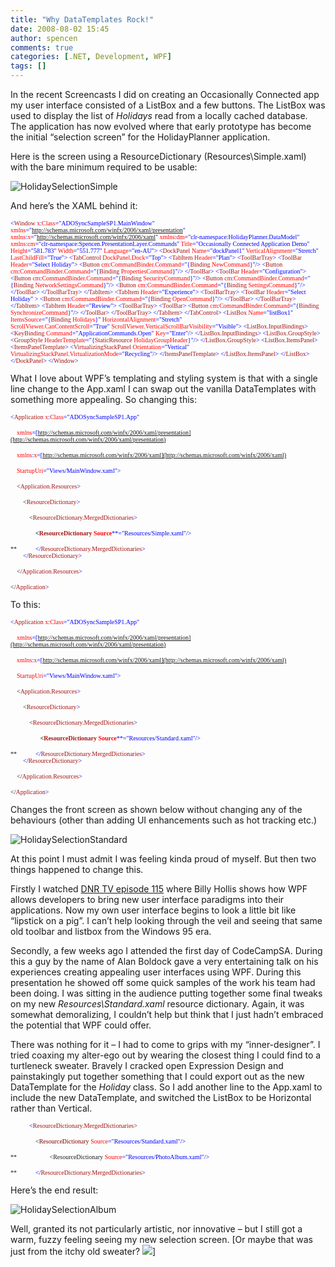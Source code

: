 ```yaml
---
title: "Why DataTemplates Rock!"
date: 2008-08-02 15:45
author: spencen
comments: true
categories: [.NET, Development, WPF]
tags: []
---
```


In the recent Screencasts I did on creating an Occasionally Connected app my user interface consisted of a ListBox and a few buttons. The ListBox was used to display the list of *Holidays* read from a locally cached database. The application has now evolved where that early prototype has become the initial &#8220;selection screen&#8221; for the HolidayPlanner application.
  

Here is the screen using a ResourceDictionary (Resources\Simple.xaml) with the bare minimum required to be usable:
  

![HolidaySelectionSimple](/images/HolidaySelectionSimple_2.jpg) 
  

And here&#8217;s the XAML behind it:
  

<font size="1"><font face="Verdana"><span style="color: blue">&lt;</span><span style="color: #a31515">Window </span><span style="color: red">x</span><span style="color: blue">:</span><span style="color: red">Class</span></font></font><font size="1"><font face="Verdana"><span style="color: blue">=&quot;ADOSyncSampleSP1.MainWindow&quot;
</span><span style="color: red">xmlns</span></font></font><font size="1"><font face="Verdana"><span style="color: blue">=&quot;http://schemas.microsoft.com/winfx/2006/xaml/presentation&quot;
</span><span style="color: red">xmlns</span><span style="color: blue">:</span><span style="color: red">x</span></font></font><font size="1"><font face="Verdana"><span style="color: blue">=&quot;http://schemas.microsoft.com/winfx/2006/xaml&quot;
</span><span style="color: red">xmlns</span><span style="color: blue">:</span><span style="color: red">dm</span></font></font><font size="1"><font face="Verdana"><span style="color: blue">=&quot;clr-namespace:HolidayPlanner.DataModel&quot;
</span><span style="color: red">xmlns</span><span style="color: blue">:</span><span style="color: red">cm</span></font></font><font size="1"><font face="Verdana"><span style="color: blue">=&quot;clr-namespace:Spencen.PresentationLayer.Commands&quot;
</span><span style="color: red">Title</span><span style="color: blue">=&quot;Occasionally Connected Application Demo&quot; </span><span style="color: red">Height</span><span style="color: blue">=&quot;581.783&quot; </span><span style="color: red">Width</span><span style="color: blue">=&quot;551.777&quot; </span><span style="color: red">Language</span></font></font><font size="1"><font face="Verdana"><span style="color: blue">=&quot;en-AU&quot;&gt;
</span></font></font><font size="1"><font face="Verdana"><span style="color: blue">    &lt;</span><span style="color: #a31515">DockPanel </span><span style="color: red">Name</span><span style="color: blue">=&quot;dockPanel1&quot; </span><span style="color: red">VerticalAlignment</span><span style="color: blue">=&quot;Stretch&quot; </span><span style="color: red">LastChildFill</span></font></font><font size="1"><font face="Verdana"><span style="color: blue">=&quot;True&quot;&gt;
&lt;</span><span style="color: #a31515">TabControl </span><span style="color: red">DockPanel.Dock</span></font></font><font size="1"><font face="Verdana"><span style="color: blue">=&quot;Top&quot;&gt;
&lt;</span><span style="color: #a31515">TabItem </span><span style="color: red">Header</span></font></font><font size="1"><font face="Verdana"><span style="color: blue">=&quot;Plan&quot;&gt;
&lt;</span><span style="color: #a31515">ToolBarTray</span></font></font><font size="1"><font face="Verdana"><span style="color: blue">&gt;
&lt;</span><span style="color: #a31515">ToolBar </span><span style="color: red">Header</span></font></font><font size="1"><font face="Verdana"><span style="color: blue">=&quot;Select Holiday&quot;&gt;
&lt;</span><span style="color: #a31515">Button </span><span style="color: red">cm</span><span style="color: blue">:</span><span style="color: red">CommandBinder.Command</span><span style="color: blue">=&quot;{</span><span style="color: #a31515">Binding </span><span style="color: red">NewCommand</span><span style="color: blue">}&quot;/</span></font></font><font size="1"><font face="Verdana"><span style="color: blue">&gt;
&lt;</span><span style="color: #a31515">Button </span><span style="color: red">cm</span><span style="color: blue">:</span><span style="color: red">CommandBinder.Command</span><span style="color: blue">=&quot;{</span><span style="color: #a31515">Binding </span><span style="color: red">PropertiesCommand</span><span style="color: blue">}&quot;/</span></font></font><font size="1"><font face="Verdana"><span style="color: blue">&gt;
&lt;/</span><span style="color: #a31515">ToolBar</span></font></font><font size="1"><font face="Verdana"><span style="color: blue">&gt;
&lt;</span><span style="color: #a31515">ToolBar </span><span style="color: red">Header</span></font></font><font size="1"><font face="Verdana"><span style="color: blue">=&quot;Configuration&quot;&gt;
&lt;</span><span style="color: #a31515">Button </span><span style="color: red">cm</span><span style="color: blue">:</span><span style="color: red">CommandBinder.Command</span><span style="color: blue">=&quot;{</span><span style="color: #a31515">Binding </span><span style="color: red">SecurityCommand</span><span style="color: blue">}&quot;/</span></font></font><font size="1"><font face="Verdana"><span style="color: blue">&gt;
&lt;</span><span style="color: #a31515">Button </span><span style="color: red">cm</span><span style="color: blue">:</span><span style="color: red">CommandBinder.Command</span><span style="color: blue">=&quot;{</span><span style="color: #a31515">Binding </span><span style="color: red">NetworkSettingsCommand</span><span style="color: blue">}&quot;/</span></font></font><font size="1"><font face="Verdana"><span style="color: blue">&gt;
&lt;</span><span style="color: #a31515">Button </span><span style="color: red">cm</span><span style="color: blue">:</span><span style="color: red">CommandBinder.Command</span><span style="color: blue">=&quot;{</span><span style="color: #a31515">Binding </span><span style="color: red">SettingsCommand</span><span style="color: blue">}&quot;/</span></font></font><font size="1"><font face="Verdana"><span style="color: blue">&gt;
&lt;/</span><span style="color: #a31515">ToolBar</span></font></font><font size="1"><font face="Verdana"><span style="color: blue">&gt;
&lt;/</span><span style="color: #a31515">ToolBarTray</span></font></font><font size="1"><font face="Verdana"><span style="color: blue">&gt;
&lt;/</span><span style="color: #a31515">TabItem</span></font></font><font size="1"><font face="Verdana"><span style="color: blue">&gt;
&lt;</span><span style="color: #a31515">TabItem </span><span style="color: red">Header</span></font></font><font size="1"><font face="Verdana"><span style="color: blue">=&quot;Experience&quot;&gt;
&lt;</span><span style="color: #a31515">ToolBarTray</span></font></font><font size="1"><font face="Verdana"><span style="color: blue">&gt;
&lt;</span><span style="color: #a31515">ToolBar </span><span style="color: red">Header</span></font></font><font size="1"><font face="Verdana"><span style="color: blue">=&quot;Select Holiday&quot; &gt;
&lt;</span><span style="color: #a31515">Button </span><span style="color: red">cm</span><span style="color: blue">:</span><span style="color: red">CommandBinder.Command</span><span style="color: blue">=&quot;{</span><span style="color: #a31515">Binding </span><span style="color: red">OpenCommand</span></font></font><font size="1"><font face="Verdana"><span style="color: blue">}&quot;/&gt;
&lt;/</span><span style="color: #a31515">ToolBar</span></font></font><font size="1"><font face="Verdana"><span style="color: blue">&gt;
&lt;/</span><span style="color: #a31515">ToolBarTray</span></font></font><font size="1"><font face="Verdana"><span style="color: blue">&gt;
&lt;/</span><span style="color: #a31515">TabItem</span></font></font><font size="1"><font face="Verdana"><span style="color: blue">&gt;
&lt;</span><span style="color: #a31515">TabItem </span><span style="color: red">Header</span></font></font><font size="1"><font face="Verdana"><span style="color: blue">=&quot;Review&quot;&gt;
&lt;</span><span style="color: #a31515">ToolBarTray</span></font></font><font size="1"><font face="Verdana"><span style="color: blue">&gt;
&lt;</span><span style="color: #a31515">ToolBar</span></font></font><font size="1"><font face="Verdana"><span style="color: blue">&gt;
&lt;</span><span style="color: #a31515">Button </span><span style="color: red">cm</span><span style="color: blue">:</span><span style="color: red">CommandBinder.Command</span><span style="color: blue">=&quot;{</span><span style="color: #a31515">Binding </span><span style="color: red">SynchronizeCommand</span></font></font><font size="1"><font face="Verdana"><span style="color: blue">}&quot;/&gt;
&lt;/</span><span style="color: #a31515">ToolBar</span></font></font><font size="1"><font face="Verdana"><span style="color: blue">&gt;
&lt;/</span><span style="color: #a31515">ToolBarTray</span></font></font><font size="1"><font face="Verdana"><span style="color: blue">&gt;
&lt;/</span><span style="color: #a31515">TabItem</span></font></font><font size="1"><font face="Verdana"><span style="color: blue">&gt;
&lt;/</span><span style="color: #a31515">TabControl</span></font></font><font size="1"><font face="Verdana"><span style="color: blue">&gt;
&lt;</span><span style="color: #a31515">ListBox </span><span style="color: red">Name</span><span style="color: blue">=&quot;listBox1&quot; </span><span style="color: red">ItemsSource</span><span style="color: blue">=&quot;{</span><span style="color: #a31515">Binding </span><span style="color: red">Holidays</span><span style="color: blue">}&quot; </span><span style="color: red">HorizontalAlignment</span><span style="color: blue">=&quot;Stretch&quot;   
                         </span><span style="color: red">ScrollViewer.CanContentScroll</span><span style="color: blue">=&quot;True&quot; </span><span style="color: red">ScrollViewer.VerticalScrollBarVisibility</span></font></font><font size="1"><font face="Verdana"><span style="color: blue">=&quot;Visible&quot;&gt;
&lt;</span><span style="color: #a31515">ListBox.InputBindings</span></font></font><font size="1"><font face="Verdana"><span style="color: blue">&gt;
&lt;</span><span style="color: #a31515">KeyBinding </span><span style="color: red">Command</span><span style="color: blue">=&quot;ApplicationCommands.Open&quot; </span><span style="color: red">Key</span></font></font><font size="1"><font face="Verdana"><span style="color: blue">=&quot;Enter&quot;/&gt;</span></font></font><font size="1"><font face="Verdana"><span style="color: blue">
&lt;/</span><span style="color: #a31515">ListBox.InputBindings</span></font></font><font size="1"><font face="Verdana"><span style="color: blue">&gt;
&lt;</span><span style="color: #a31515">ListBox.GroupStyle</span></font></font><font size="1"><font face="Verdana"><span style="color: blue">&gt;
&lt;</span><span style="color: #a31515">GroupStyle </span><span style="color: red">HeaderTemplate</span><span style="color: blue">=&quot;{</span><span style="color: #a31515">StaticResource </span><span style="color: red">HolidayGroupHeader</span></font></font><font size="1"><font face="Verdana"><span style="color: blue">}&quot;/&gt;
&lt;/</span><span style="color: #a31515">ListBox.GroupStyle</span></font></font><font size="1"><font face="Verdana"><span style="color: blue">&gt;
&lt;</span><span style="color: #a31515">ListBox.ItemsPanel</span></font></font><font size="1"><font face="Verdana"><span style="color: blue">&gt;
&lt;</span><span style="color: #a31515">ItemsPanelTemplate</span></font></font><font size="1"><font face="Verdana"><span style="color: blue">&gt;
&lt;</span><span style="color: #a31515">VirtualizingStackPanel </span><span style="color: red">Orientation</span><span style="color: blue">=&quot;Vertical&quot; </span><span style="color: red">VirtualizingStackPanel.VirtualizationMode</span></font></font><font size="1"><font face="Verdana"><span style="color: blue">=&quot;Recycling&quot;/&gt;
&lt;/</span><span style="color: #a31515">ItemsPanelTemplate</span></font></font><font size="1"><font face="Verdana"><span style="color: blue">&gt;
&lt;/</span><span style="color: #a31515">ListBox.ItemsPanel</span></font></font><font size="1"><font face="Verdana"><span style="color: blue">&gt;
&lt;/</span><span style="color: #a31515">ListBox</span></font></font><font size="1"><font face="Verdana"><span style="color: blue">&gt;
&lt;/</span><span style="color: #a31515">DockPanel</span></font></font><font size="1"><font face="Verdana"><span style="color: blue">&gt;
&lt;/</span><span style="color: #a31515">Window</span></font></font><span style="color: blue"><font face="Verdana" size="1">&gt;</font>
</span>

<a href="http://11011.net/software/vspaste"></a><a href="http://11011.net/software/vspaste"></a>


What I love about WPF&#8217;s templating and styling system is that with a single line change to the App.xaml I can swap out the vanilla DataTemplates with something more appealing. So changing this:



<font size="1"><font face="Verdana"><span style="color: blue">&lt;</span><span style="color: #a31515">Application </span><span style="color: red">x</span><span style="color: blue">:</span><span style="color: red">Class</span></font></font><font size="1"><font face="Verdana"><span style="color: blue">=&quot;ADOSyncSampleSP1.App&quot;
  
&#160;&#160;&#160; </span><span style="color: red">xmlns</span></font></font><font size="1"><font face="Verdana"><span style="color: blue">=[http://schemas.microsoft.com/winfx/2006/xaml/presentation](http://schemas.microsoft.com/winfx/2006/xaml/presentation)
  
&#160;&#160;&#160; </span><span style="color: red">xmlns</span><span style="color: blue">:</span><span style="color: red">x</span></font></font><font size="1"><font face="Verdana"><span style="color: blue">=[http://schemas.microsoft.com/winfx/2006/xaml](http://schemas.microsoft.com/winfx/2006/xaml)
  
</span><span style="color: red">&#160;&#160;&#160; StartupUri</span></font></font><font size="1"><font face="Verdana"><span style="color: blue">=&quot;Views/MainWindow.xaml&quot;&gt;
  
&#160;&#160;&#160; &lt;</span><span style="color: #a31515">Application.Resources</span></font></font><font size="1"><font face="Verdana"><span style="color: blue">&gt;
  
&#160;&#160;&#160;&#160;&#160;&#160;&#160; &lt;</span><span style="color: #a31515">ResourceDictionary</span></font></font><font size="1"><font face="Verdana"><span style="color: blue">&gt;
  
&#160;&#160;&#160;&#160;&#160;&#160;&#160;&#160;&#160;&#160;&#160; &lt;</span><span style="color: #a31515">ResourceDictionary.MergedDictionaries</span></font></font><font size="1"><font face="Verdana"><span style="color: blue">&gt;
  
&#160;&#160;&#160;&#160;&#160;&#160;&#160;&#160;&#160;&#160;&#160;&#160;&#160;&#160;&#160; **&lt;**</span>**<span style="color: #a31515">ResourceDictionary </span><span style="color: red">Source</span>**</font></font><span style="color: blue"><font face="Verdana" size="1">**=&quot;Resources/Simple.xaml&quot;/&gt;
  
**&#160;&#160;&#160;&#160;&#160;&#160;&#160;&#160;&#160;&#160;&#160; </font></span><font size="1"><font face="Verdana"><span style="color: green"></span><span style="color: blue">&lt;/</span><span style="color: #a31515">ResourceDictionary.MergedDictionaries</span></font></font><font size="1"><font face="Verdana"><span style="color: blue">&gt;</span></font></font><font size="1"><font face="Verdana"><span style="color: blue">&#160;   
&#160;&#160;&#160;&#160;&#160;&#160;&#160; &lt;/</span><span style="color: #a31515">ResourceDictionary</span></font></font><font size="1"><font face="Verdana"><span style="color: blue">&gt;
  
&#160;&#160;&#160; &lt;/</span><span style="color: #a31515">Application.Resources</span></font></font><font size="1"><font face="Verdana"><span style="color: blue">&gt;
  
&lt;/</span><span style="color: #a31515">Application</span><span style="color: blue">&gt;</span></font></font>



To this:

<font size="1"><font face="Verdana"><span style="color: blue">&lt;</span><span style="color: #a31515">Application </span><span style="color: red">x</span><span style="color: blue">:</span><span style="color: red">Class</span></font></font><font size="1"><font face="Verdana"><span style="color: blue">=&quot;ADOSyncSampleSP1.App&quot;
  
&#160;&#160;&#160; </span><span style="color: red">xmlns</span></font></font><font size="1"><font face="Verdana"><span style="color: blue">=[http://schemas.microsoft.com/winfx/2006/xaml/presentation](http://schemas.microsoft.com/winfx/2006/xaml/presentation)
  
&#160;&#160;&#160; </span><span style="color: red">xmlns</span><span style="color: blue">:</span><span style="color: red">x</span></font></font><font size="1"><font face="Verdana"><span style="color: blue">=[http://schemas.microsoft.com/winfx/2006/xaml](http://schemas.microsoft.com/winfx/2006/xaml)
  
</span><span style="color: red">&#160;&#160;&#160; StartupUri</span></font></font><font size="1"><font face="Verdana"><span style="color: blue">=&quot;Views/MainWindow.xaml&quot;&gt;
  
&#160;&#160;&#160; &lt;</span><span style="color: #a31515">Application.Resources</span></font></font><font size="1"><font face="Verdana"><span style="color: blue">&gt;
  
&#160;&#160;&#160;&#160;&#160;&#160;&#160; &lt;</span><span style="color: #a31515">ResourceDictionary</span></font></font><font size="1"><font face="Verdana"><span style="color: blue">&gt;
  
&#160;&#160;&#160;&#160;&#160;&#160;&#160;&#160;&#160;&#160;&#160; &lt;</span><span style="color: #a31515">ResourceDictionary.MergedDictionaries</span></font></font><font size="1"><font face="Verdana"><span style="color: blue">&gt;
  
&#160;&#160;&#160; **&#160;&#160;&#160;&#160;&#160;&#160;&#160;&#160;&#160;&#160;&#160;&#160;&#160;&#160; &lt;**</span>**<span style="color: #a31515">ResourceDictionary </span><span style="color: red">Source</span>**</font></font><span style="color: blue"><font face="Verdana" size="1">**=&quot;Resources/Standard.xaml&quot;/&gt;
  
**&#160;&#160;&#160;&#160;&#160;&#160;&#160;&#160;&#160;&#160;&#160; </font></span><font size="1"><font face="Verdana"><span style="color: green"></span><span style="color: blue">&lt;/</span><span style="color: #a31515">ResourceDictionary.MergedDictionaries</span></font></font><font size="1"><font face="Verdana"><span style="color: blue">&gt;</span></font></font><font size="1"><font face="Verdana"><span style="color: blue">&#160;   
&#160;&#160;&#160;&#160;&#160;&#160;&#160; &lt;/</span><span style="color: #a31515">ResourceDictionary</span></font></font><font size="1"><font face="Verdana"><span style="color: blue">&gt;
  
&#160;&#160;&#160; &lt;/</span><span style="color: #a31515">Application.Resources</span></font></font><font size="1"><font face="Verdana"><span style="color: blue">&gt;
  
&lt;/</span><span style="color: #a31515">Application</span><span style="color: blue">&gt;</span></font></font>


Changes the front screen as shown below without changing any of the behaviours (other than adding UI enhancements such as hot tracking etc.)



![HolidaySelectionStandard](/images/HolidaySelectionStandard_2.jpg) 



At this point I must admit I was feeling kinda proud of myself. But then two things happened to change this. 



Firstly I watched [DNR TV episode 115](http://blog.spencen.com/2008/06/25/billy-hollis-on-dnrtv.aspx) where Billy Hollis shows how WPF allows developers to bring new user interface paradigms into their applications. Now my own user interface begins to look a little bit like &#8220;lipstick on a pig&#8221;. I can&#8217;t help looking through the veil and seeing that same old toolbar and listbox from the Windows 95 era.



Secondly, a few weeks ago I attended the first day of CodeCampSA. During this a guy by the name of Alan Boldock gave a very entertaining talk on his experiences creating appealing user interfaces using WPF. During this presentation he showed off some quick samples of the work his team had been doing. I was sitting in the audience putting together some final tweaks on my new *Resources\Standard.xaml* resource dictionary. Again, it was somewhat demoralizing, I couldn&#8217;t help but think that I just hadn&#8217;t embraced the potential that WPF could offer.



There was nothing for it &#8211; I had to come to grips with my &#8220;inner-designer&#8221;. I tried coaxing my alter-ego out by wearing the closest thing I could find to a turtleneck sweater. Bravely I cracked open Expression Design and painstakingly put together something that I could export out as the new DataTemplate for the *Holiday* class. So I add another line to the App.xaml to include the new DataTemplate, and switched the ListBox to be Horizontal rather than Vertical.

<font size="1"><font face="Verdana"><span style="color: blue">&#160;&#160;&#160;&#160;&#160;&#160;&#160;&#160;&#160;&#160;&#160; &lt;</span><span style="color: #a31515">ResourceDictionary.MergedDictionaries</span></font></font><font size="1"><font face="Verdana"><span>&gt;
  
&#160;&#160;&#160;&#160;&#160;&#160;&#160;&#160;&#160;&#160;&#160;&#160;&#160;&#160;&#160; &lt;<font color="#800000">ResourceDictionary</font> </span><span style="color: red">Source</span></font></font><span style="color: blue"><font face="Verdana" size="1">=&quot;Resources/Standard.xaml&quot;/&gt;
  
**<font size="1"><font face="Verdana"><span>&#160;&#160;&#160;&#160;&#160;&#160;&#160;&#160;&#160;&#160;&#160;&#160;&#160;&#160;&#160;&#160;&#160;&#160;&#160;&#160; &lt;ResourceDictionary </span><span style="color: red">Source</span></font></font><span style="color: blue"><font face="Verdana" size="1">=&quot;Resources/PhotoAlbum.xaml&quot;/&gt;</font></span>
  
**&#160;&#160;&#160;&#160;&#160;&#160;&#160;&#160;&#160;&#160;&#160; </font></span><font size="1"><font face="Verdana"><span style="color: green"></span><span style="color: blue">&lt;/</span><span style="color: #a31515">ResourceDictionary.MergedDictionaries</span></font></font><font size="1"><font face="Verdana"><span style="color: blue">&gt;</span></font></font><font size="1"><font face="Verdana"><span style="color: blue">&#160;   
</span></font></font>


Here&#8217;s the end result:



![HolidaySelectionAlbum](/images/HolidaySelectionAlbum_2.jpg) 



Well, granted its not particularly artistic, nor innovative &#8211; but I still got a warm, fuzzy feeling seeing my new selection screen. [Or maybe that was just from the itchy old sweater? ![](http://blog.spencen.com/emoticons/smile.png)]



